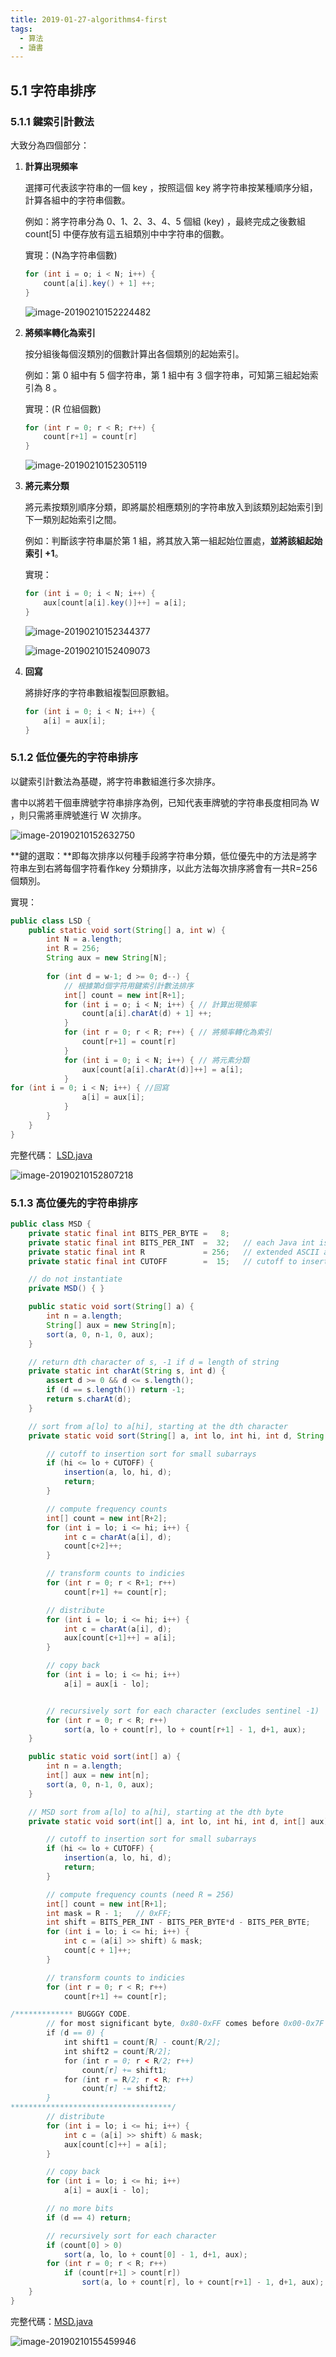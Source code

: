 ```yaml
---
title: 2019-01-27-algorithms4-first
tags:
  - 算法
  - 讀書
---
```



## 5.1 字符串排序

### 5.1.1 鍵索引計數法

大致分為四個部分：

1. **計算出現頻率**

   選擇可代表該字符串的一個 key ，按照這個 key 將字符串按某種順序分組，計算各組中的字符串個數。

   例如：將字符串分為 0、1、2、3、4、5 個組 (key) ，最終完成之後數組 count[5] 中便存放有這五組類別中中字符串的個數。

   實現：(N為字符串個數)

   ```java
   for (int i = o; i < N; i++) {
       count[a[i].key() + 1] ++;
   }
   ```

   ![image-20190210152224482](assets/image-20190210152224482.png)

2. **將頻率轉化為索引**

   按分組後每個沒類別的個數計算出各個類別的起始索引。

   例如：第 0 組中有 5 個字符串，第 1 組中有 3 個字符串，可知第三組起始索引為 8 。

   實現：(R 位組個數)

   ```java
   for (int r = 0; r < R; r++) {
       count[r+1] = count[r]
   }
   ```

   ![image-20190210152305119](assets/image-20190210152305119.png)

3. **將元素分類**

   將元素按類別順序分類，即將屬於相應類別的字符串放入到該類別起始索引到下一類別起始索引之間。

   例如：判斷該字符串屬於第 1 組，將其放入第一組起始位置處，**並將該組起始索引 +1**。

   實現：

   ```java
   for (int i = 0; i < N; i++) {
       aux[count[a[i].key()]++] = a[i];
   }
   ```

   ![image-20190210152344377](assets/image-20190210152344377.png)

   ![image-20190210152409073](assets/image-20190210152409073.png)

4. **回寫**

   將排好序的字符串數組複製回原數組。

   ```java
   for (int i = 0; i < N; i++) {
       a[i] = aux[i];
   }
   ```

### 5.1.2 低位優先的字符串排序

以鍵索引計數法為基礎，將字符串數組進行多次排序。

書中以將若干個車牌號字符串排序為例，已知代表車牌號的字符串長度相同為 W ，則只需將車牌號進行 W 次排序。

![image-20190210152632750](assets/image-20190210152632750.png)

**鍵的選取：**即每次排序以何種手段將字符串分類，低位優先中的方法是將字符串左到右將每個字符看作key 分類排序，以此方法每次排序將會有一共R=256 個類別。

實現：

```java
public class LSD {
    public static void sort(String[] a, int w) {
        int N = a.length;
        int R = 256;
        String aux = new String[N];
        
        for (int d = w-1; d >= 0; d--) {
            // 根據第d個字符用鍵索引計數法排序
            int[] count = new int[R+1];
            for (int i = o; i < N; i++) { // 計算出現頻率
                count[a[i].charAt(d) + 1] ++;
            }
            for (int r = 0; r < R; r++) { // 將頻率轉化為索引
                count[r+1] = count[r]
            }
            for (int i = 0; i < N; i++) { // 將元素分類
                aux[count[a[i].charAt(d)]++] = a[i];
            }
for (int i = 0; i < N; i++) { //回寫
                a[i] = aux[i];
            }
        }
    }
}
```

完整代碼： [LSD.java](https://algs4.cs.princeton.edu/51radix/LSD.java.html)

![image-20190210152807218](assets/image-20190210152807218.png)

### 5.1.3 高位優先的字符串排序

```java
public class MSD {
    private static final int BITS_PER_BYTE =   8;
    private static final int BITS_PER_INT  =  32;   // each Java int is 32 bits 
    private static final int R             = 256;   // extended ASCII alphabet size
    private static final int CUTOFF        =  15;   // cutoff to insertion sort

    // do not instantiate
    private MSD() { } 

    public static void sort(String[] a) {
        int n = a.length;
        String[] aux = new String[n];
        sort(a, 0, n-1, 0, aux);
    }

    // return dth character of s, -1 if d = length of string
    private static int charAt(String s, int d) {
        assert d >= 0 && d <= s.length();
        if (d == s.length()) return -1;
        return s.charAt(d);
    }

    // sort from a[lo] to a[hi], starting at the dth character
    private static void sort(String[] a, int lo, int hi, int d, String[] aux) {

        // cutoff to insertion sort for small subarrays
        if (hi <= lo + CUTOFF) {
            insertion(a, lo, hi, d);
            return;
        }

        // compute frequency counts
        int[] count = new int[R+2];
        for (int i = lo; i <= hi; i++) {
            int c = charAt(a[i], d);
            count[c+2]++;
        }

        // transform counts to indicies
        for (int r = 0; r < R+1; r++)
            count[r+1] += count[r];

        // distribute
        for (int i = lo; i <= hi; i++) {
            int c = charAt(a[i], d);
            aux[count[c+1]++] = a[i];
        }

        // copy back
        for (int i = lo; i <= hi; i++) 
            a[i] = aux[i - lo];


        // recursively sort for each character (excludes sentinel -1)
        for (int r = 0; r < R; r++)
            sort(a, lo + count[r], lo + count[r+1] - 1, d+1, aux);
    }

    public static void sort(int[] a) {
        int n = a.length;
        int[] aux = new int[n];
        sort(a, 0, n-1, 0, aux);
    }

    // MSD sort from a[lo] to a[hi], starting at the dth byte
    private static void sort(int[] a, int lo, int hi, int d, int[] aux) {

        // cutoff to insertion sort for small subarrays
        if (hi <= lo + CUTOFF) {
            insertion(a, lo, hi, d);
            return;
        }

        // compute frequency counts (need R = 256)
        int[] count = new int[R+1];
        int mask = R - 1;   // 0xFF;
        int shift = BITS_PER_INT - BITS_PER_BYTE*d - BITS_PER_BYTE;
        for (int i = lo; i <= hi; i++) {
            int c = (a[i] >> shift) & mask;
            count[c + 1]++;
        }

        // transform counts to indicies
        for (int r = 0; r < R; r++)
            count[r+1] += count[r];

/************* BUGGGY CODE.
        // for most significant byte, 0x80-0xFF comes before 0x00-0x7F
        if (d == 0) {
            int shift1 = count[R] - count[R/2];
            int shift2 = count[R/2];
            for (int r = 0; r < R/2; r++)
                count[r] += shift1;
            for (int r = R/2; r < R; r++)
                count[r] -= shift2;
        }
************************************/
        // distribute
        for (int i = lo; i <= hi; i++) {
            int c = (a[i] >> shift) & mask;
            aux[count[c]++] = a[i];
        }

        // copy back
        for (int i = lo; i <= hi; i++) 
            a[i] = aux[i - lo];

        // no more bits
        if (d == 4) return;

        // recursively sort for each character
        if (count[0] > 0)
            sort(a, lo, lo + count[0] - 1, d+1, aux);
        for (int r = 0; r < R; r++)
            if (count[r+1] > count[r])
                sort(a, lo + count[r], lo + count[r+1] - 1, d+1, aux);
    }
}

```

完整代碼：[MSD.java](https://algs4.cs.princeton.edu/51radix/MSD.java.html)

![image-20190210155459946](assets/image-20190210155459946.png)